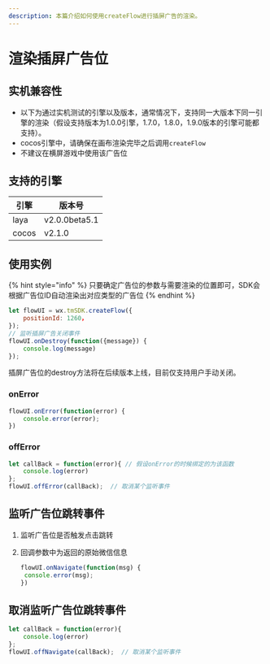 ```yaml
---
description: 本篇介绍如何使用createFlow进行插屏广告的渲染。
---
```


# 渲染插屏广告位

## **实机兼容性**

* 以下为通过实机测试的引擎以及版本，通常情况下，支持同一大版本下同一引擎的渲染（假设支持版本为1.0.0引擎，1.7.0，1.8.0，1.9.0版本的引擎可能都支持）。
* cocos引擎中，请确保在画布渲染完毕之后调用`createFlow`
* 不建议在横屏游戏中使用该广告位

## 支持的引擎

| 引擎    | 版本号           |
| ----- | ------------- |
| laya  | v2.0.0beta5.1 |
| cocos | v2.1.0        |

## **使用实例**

{% hint style="info" %}
只要确定广告位的参数与需要渲染的位置即可，SDK会根据广告位ID自动渲染出对应类型的广告位
{% endhint %}

```javascript
let flowUI = wx.tmSDK.createFlow({
    positionId: 1260，
});
// 监听插屏广告关闭事件
flowUI.onDestroy(function({message}) {
    console.log(message)
});
```

插屏广告位的destroy方法将在后续版本上线，目前仅支持用户手动关闭。

### **onError**

```javascript
flowUI.onError(function(error) {
    console.error(error);
})
```

### **offError**

```javascript
let callBack = function(error){ // 假设onError的时候绑定的为该函数
    console.log(error)
};
flowUI.offError(callBack);  // 取消某个监听事件
```

## **监听广告位跳转事件**

1. 监听广告位是否触发点击跳转
2.  回调参数中为返回的原始微信信息

    ```javascript
    flowUI.onNavigate(function(msg) {
     console.error(msg);
    })
    ```

## **取消监听广告位跳转事件**

```javascript
let callBack = function(error){
    console.log(error)
};
flowUI.offNavigate(callBack);  // 取消某个监听事件
```
